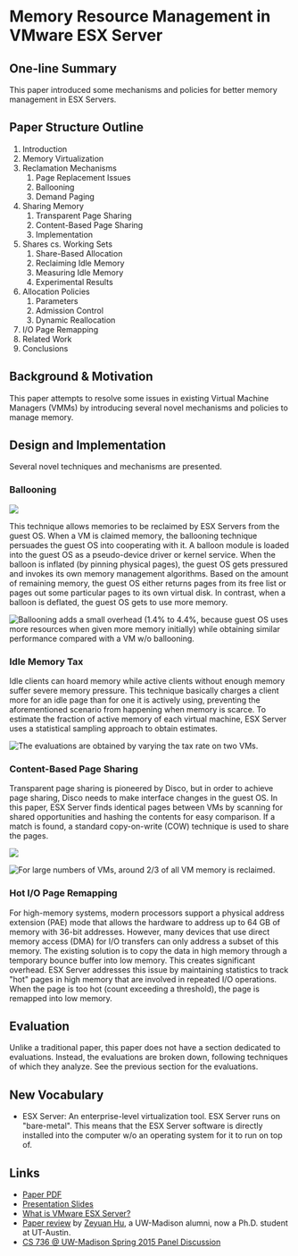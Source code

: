 # Memory Resource Management in VMware ESX Server

## One-line Summary

This paper introduced some mechanisms and policies for better memory management in ESX Servers.

## Paper Structure Outline

1. Introduction
2. Memory Virtualization
3. Reclamation Mechanisms
   1. Page Replacement Issues
   2. Ballooning
   3. Demand Paging
4. Sharing Memory
   1. Transparent Page Sharing
   2. Content-Based Page Sharing
   3. Implementation
5. Shares cs. Working Sets
   1. Share-Based Allocation
   2. Reclaiming Idle Memory
   3. Measuring Idle Memory
   4. Experimental Results
6. Allocation Policies
   1. Parameters
   2. Admission Control
   3. Dynamic Reallocation
7. I/O Page Remapping
8. Related Work
9. Conclusions

## Background & Motivation

This paper attempts to resolve some issues in existing Virtual Machine Managers (VMMs) by introducing several novel mechanisms and policies to manage memory.&#x20;

## Design and Implementation

Several novel techniques and mechanisms are presented.

### Ballooning

![](<../../.gitbook/assets/Screen Shot 2020-11-30 at 4.53.06 PM.png>)

This technique allows memories to be reclaimed by ESX Servers from the guest OS. When a VM is claimed memory, the ballooning technique persuades the guest OS into cooperating with it. A balloon module is loaded into the guest OS as a pseudo-device driver or kernel service. When the balloon is inflated (by pinning physical pages), the guest OS gets pressured and invokes its own memory management algorithms. Based on the amount of remaining memory, the guest OS either returns pages from its free list or pages out some particular pages to its own virtual disk. In contrast, when a balloon is deflated, the guest OS gets to use more memory.

![Ballooning adds a small overhead (1.4% to 4.4%, because guest OS uses more resources when given more memory initially) while obtaining similar performance compared with a VM w/o ballooning.](<../../.gitbook/assets/Screen Shot 2020-11-30 at 5.35.20 PM.png>)

### Idle Memory Tax

Idle clients can hoard memory while active clients without enough memory suffer severe memory pressure. This technique basically charges a client more for an idle page than for one it is actively using, preventing the aforementioned scenario from happening when memory is scarce. To estimate the fraction of active memory of each virtual machine, ESX Server uses a statistical sampling approach to obtain estimates.

![The evaluations are obtained by varying the tax rate on two VMs.](<../../.gitbook/assets/Screen Shot 2020-11-30 at 5.12.54 PM.png>)

### Content-Based Page Sharing

Transparent page sharing is pioneered by Disco, but in order to achieve page sharing, Disco needs to make interface changes in the guest OS. In this paper, ESX Server finds identical pages between VMs by scanning for shared opportunities and hashing the contents for easy comparison. If a match is found, a standard copy-on-write (COW) technique is used to share the pages.

![](<../../.gitbook/assets/Screen Shot 2020-11-30 at 5.23.29 PM.png>)

![For large numbers of VMs, around 2/3 of all VM memory is reclaimed.](<../../.gitbook/assets/Screen Shot 2020-11-30 at 5.39.55 PM.png>)

### Hot I/O Page Remapping

For high-memory systems, modern processors support a physical address extension (PAE) mode that allows the hardware to address up to 64 GB of memory with 36-bit addresses. However, many devices that use direct memory access (DMA) for I/O transfers can only address a subset of this memory. The existing solution is to copy the data in high memory through a temporary bounce buffer into low memory. This creates significant overhead. ESX Server addresses this issue by maintaining statistics to track "hot" pages in high memory that are involved in repeated I/O operations. When the page is too hot (count exceeding a threshold), the page is remapped into low memory.

## Evaluation

Unlike a traditional paper, this paper does not have a section dedicated to evaluations. Instead, the evaluations are broken down, following techniques of which they analyze. See the previous section for the evaluations.

## New Vocabulary

* ESX Server: An enterprise-level virtualization tool. ESX Server runs on "bare-metal". This means that the ESX Server software is directly installed into the computer w/o an operating system for it to run on top of.

## Links

* [Paper PDF](http://pages.cs.wisc.edu/\~remzi/Classes/736/Fall2010/Papers/esx-osdi02.pdf)
* [Presentation Slides](http://www.waldspurger.org/carl/papers/esx-osdi02-slides.pdf)
* [What is VMware ESX Server?](https://www.pluralsight.com/blog/it-ops/what-is-vmware-esx-server-and-why-you-need-it)
* [Paper review](https://zhu45.org/posts/2019/Mar/11/memory-resource-management-in-vmware-esx-server/) by [Zeyuan Hu](https://zhu45.org/about-me.html), a UW-Madison alumni, now a Ph.D. student at UT-Austin.
* [CS 736 @ UW-Madison Spring 2015 Panel Discussion](http://pages.cs.wisc.edu/\~swift/classes/cs736-sp15/blog/2015/02/memory\_resource\_management\_in.html)
